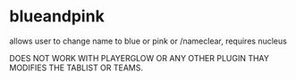 # blueandpink
allows user to change name to blue or pink or /nameclear, requires nucleus

DOES NOT WORK WITH PLAYERGLOW OR ANY OTHER PLUGIN THAY MODIFIES THE TABLIST OR TEAMS.
